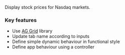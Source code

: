Display stock prices for Nasdaq markets.

### Key features

- Use [AG Grid](https://www.ag-grid.com/) library
- Update tab name according to inputs
- Define simple dynamic behaviour in functional style
- Define app behaviour using a controller
